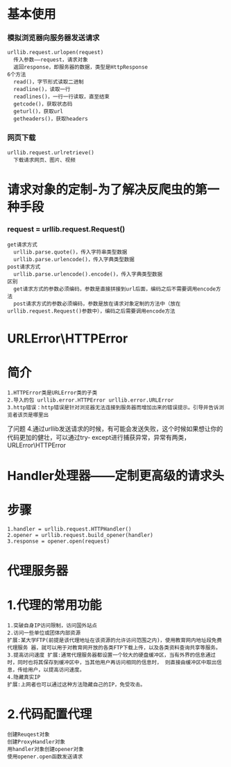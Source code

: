 # 基本使用
  ### 模拟浏览器向服务器发送请求
    urllib.request.urlopen(request)
      传入参数——request，请求对象
      返回response，即服务器的数据，类型是HttpResponse
    6个方法
      read()，字节形式读取二进制
      readline()，读取一行
      readlines()，一行一行读取，直至结束
      getcode()，获取状态码
      geturl()，获取url
      getheaders()，获取headers
  ### 网页下载
    urllib.request.urlretrieve()
      下载请求网页、图片、视频
# 请求对象的定制-为了解决反爬虫的第一种手段
  ### request = urllib.request.Request()
    get请求方式
      urllib.parse.quote()，传入字符串类型数据
      urllib.parse.urlencode()，传入字典类型数据
    post请求方式
      urllib.parse.urlencode().encode()，传入字典类型数据
    区别
      get请求方式的参数必须编码，参数是直接拼接到url后面，编码之后不需要调用encode方法
      post请求方式的参数必须编码，参数是放在请求对象定制的方法中（放在urllib.request.Request()参数中），编码之后需要调用encode方法
# URLError\HTTPError
  # 简介
    1.HTTPError类是URLError类的子类
    2.导入的包 urllib.error.HTTPError urllib.error.URLError
    3.http错误：http错误是针对浏览器无法连接到服务器而增加出来的错误提示。引导并告诉浏览者该页是哪里出
了问题
    4.通过urllib发送请求的时候，有可能会发送失败，这个时候如果想让你的代码更加的健壮，可以通过try‐
except进行捕获异常，异常有两类，URLError\HTTPError
# Handler处理器——定制更高级的请求头
  # 步骤
    1.handler = urllib.request.HTTPHandler()
    2.opener = urllib.request.build_opener(handler)
    3.response = opener.open(request)
# 代理服务器
   # 1.代理的常用功能
    1.突破自身IP访问限制，访问国外站点
    2.访问一些单位或团体内部资源
    扩展:某大学FTP(前提是该代理地址在该资源的允许访问范围之内)，使用教育网内地址段免费代理服务 器，就可以用于对教育网开放的各类FTP下载上传，以及各类资料查询共享等服务。
    3.提高访问速度 扩展:通常代理服务器都设置一个较大的硬盘缓冲区，当有外界的信息通过时，同时也将其保存到缓冲区中，当其他用户再访问相同的信息时， 则直接由缓冲区中取出信息，传给用户，以提高访问速度。
    4.隐藏真实IP
    扩展:上网者也可以通过这种方法隐藏自己的IP，免受攻击。 
  # 2.代码配置代理
    创建Reuqest对象
    创建ProxyHandler对象
    用handler对象创建opener对象
    使用opener.open函数发送请求
